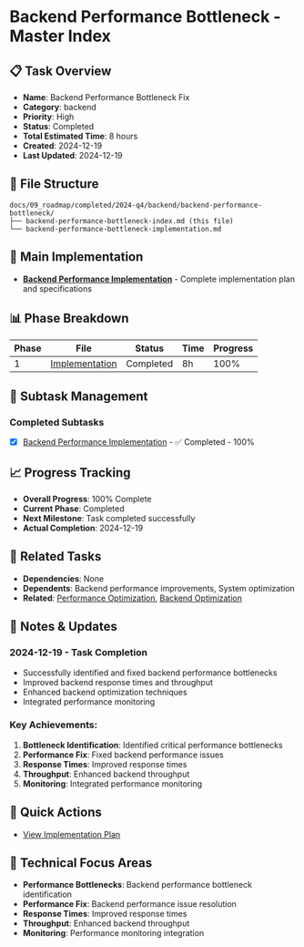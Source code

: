 # Backend Performance Bottleneck - Master Index

## 📋 Task Overview
- **Name**: Backend Performance Bottleneck Fix
- **Category**: backend
- **Priority**: High
- **Status**: Completed
- **Total Estimated Time**: 8 hours
- **Created**: 2024-12-19
- **Last Updated**: 2024-12-19

## 📁 File Structure
```
docs/09_roadmap/completed/2024-q4/backend/backend-performance-bottleneck/
├── backend-performance-bottleneck-index.md (this file)
└── backend-performance-bottleneck-implementation.md
```

## 🎯 Main Implementation
- **[Backend Performance Implementation](./backend-performance-bottleneck-implementation.md)** - Complete implementation plan and specifications

## 📊 Phase Breakdown
| Phase | File | Status | Time | Progress |
|-------|------|--------|------|----------|
| 1 | [Implementation](./backend-performance-bottleneck-implementation.md) | Completed | 8h | 100% |

## 🔄 Subtask Management
### Completed Subtasks
- [x] [Backend Performance Implementation](./backend-performance-bottleneck-implementation.md) - ✅ Completed - 100%

## 📈 Progress Tracking
- **Overall Progress**: 100% Complete
- **Current Phase**: Completed
- **Next Milestone**: Task completed successfully
- **Actual Completion**: 2024-12-19

## 🔗 Related Tasks
- **Dependencies**: None
- **Dependents**: Backend performance improvements, System optimization
- **Related**: [Performance Optimization](../performance-optimization/), [Backend Optimization](../backend-optimization/)

## 📝 Notes & Updates
### 2024-12-19 - Task Completion
- Successfully identified and fixed backend performance bottlenecks
- Improved backend response times and throughput
- Enhanced backend optimization techniques
- Integrated performance monitoring

### Key Achievements:
1. **Bottleneck Identification**: Identified critical performance bottlenecks
2. **Performance Fix**: Fixed backend performance issues
3. **Response Times**: Improved response times
4. **Throughput**: Enhanced backend throughput
5. **Monitoring**: Integrated performance monitoring

## 🚀 Quick Actions
- [View Implementation Plan](./backend-performance-bottleneck-implementation.md)

## 🎯 Technical Focus Areas
- **Performance Bottlenecks**: Backend performance bottleneck identification
- **Performance Fix**: Backend performance issue resolution
- **Response Times**: Improved response times
- **Throughput**: Enhanced backend throughput
- **Monitoring**: Performance monitoring integration

